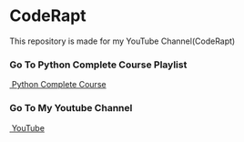 # CodeRapt
This repository is made for my YouTube Channel(CodeRapt)


<h3 align="left">Go To  Python Complete Course Playlist</h3>
<p align="left">
<a href="https://youtube.com/channel/UCI2bmfOsF2UGmYmJyd9lzjA](https://youtube.com/playlist?list=PL57rlXYL08J5wmRPfvDIvLoY4OkrhFQIl" target="_blank"><img align="center"> Python Complete Course</a>
</p>

<h3 align="left">Go To My Youtube Channel</h3>
<p align="left">
<a href="https://youtube.com/channel/UCI2bmfOsF2UGmYmJyd9lzjA" target="_blank"><img align="center"> YouTube</a>
</p>

